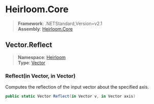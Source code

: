# Heirloom.Core

> **Framework**: .NETStandard,Version=v2.1  
> **Assembly**: [Heirloom.Core][0]  

## Vector.Reflect

> **Namespace**: [Heirloom][0]  
> **Type**: [Vector][1]  

### Reflect(in Vector, in Vector)

Computes the reflection of the input vector about the specified axis.

```cs
public static Vector Reflect(in Vector v, in Vector axis)
```

[0]: ../../../Heirloom.Core.md
[1]: ../Vector.md
